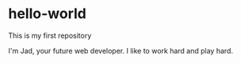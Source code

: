 # hello-world
This is my first repository

I'm Jad, your future web developer. I like to work hard and play hard.
